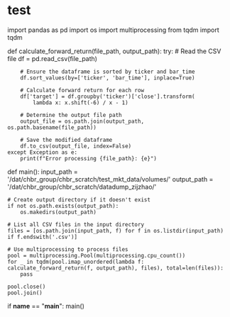 # test

import pandas as pd
import os
import multiprocessing
from tqdm import tqdm

def calculate_forward_return(file_path, output_path):
    try:
        # Read the CSV file
        df = pd.read_csv(file_path)

        # Ensure the dataframe is sorted by ticker and bar_time
        df.sort_values(by=['ticker', 'bar_time'], inplace=True)

        # Calculate forward return for each row
        df['target'] = df.groupby('ticker')['close'].transform(
            lambda x: x.shift(-6) / x - 1)

        # Determine the output file path
        output_file = os.path.join(output_path, os.path.basename(file_path))

        # Save the modified dataframe
        df.to_csv(output_file, index=False)
    except Exception as e:
        print(f"Error processing {file_path}: {e}")

def main():
    input_path = '/dat/chbr_group/chbr_scratch/test_mkt_data/volumes/'
    output_path = '/dat/chbr_group/chbr_scratch/datadump_zijzhao/'

    # Create output directory if it doesn't exist
    if not os.path.exists(output_path):
        os.makedirs(output_path)

    # List all CSV files in the input directory
    files = [os.path.join(input_path, f) for f in os.listdir(input_path) if f.endswith('.csv')]

    # Use multiprocessing to process files
    pool = multiprocessing.Pool(multiprocessing.cpu_count())
    for _ in tqdm(pool.imap_unordered(lambda f: calculate_forward_return(f, output_path), files), total=len(files)):
        pass

    pool.close()
    pool.join()

if __name__ == "__main__":
    main()
